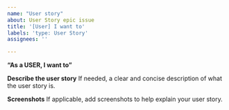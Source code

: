 ```yaml
---
name: "User story"
about: User Story epic issue
title: '[User] I want to'
labels: 'type: User Story'
assignees: ''

---
```


**“As a USER, I want to”**

**Describe the user story**
If needed, a clear and concise description of what the user story is.

**Screenshots**
If applicable, add screenshots to help explain your user story.
